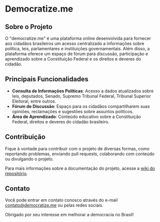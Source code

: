 # Democratize.me

## Sobre o Projeto

O "democratize.me" é uma plataforma online desenvolvida para fornecer aos cidadãos brasileiros um acesso centralizado a informações sobre política, leis, parlamentares e instituições governamentais. Além disso, a plataforma oferece um espaço de fórum para discussão, participação e aprendizado sobre a Constituição Federal e os direitos e deveres do cidadão.

## Principais Funcionalidades

- **Consulta de Informações Políticas**: Acesso a dados atualizados sobre leis, deputados, Senado, Supremo Tribunal Federal, Tribunal Superior Eleitoral, entre outros.
- **Fórum de Discussão**: Espaço para os cidadãos compartilharem suas opiniões, reclamações e sugestões sobre assuntos políticos.
- **Área de Aprendizado**: Conteúdo educativo sobre a Constituição Federal, direitos e deveres do cidadão brasileiro.

## Contribuição

Fique à vontade para contribuir com o projeto de diversas formas, como reportando problemas, enviando pull requests, colaborando com conteúdo ou divulgando o projeto.

Para mais informações sobre a documentação do projeto, acesse a [wiki do repositório](https://github.com/seu-usuario/democratize.me/wiki).

## Contato

Você pode entrar em contato conosco através do e-mail contato@democratize.me ou pelas redes sociais.

Obrigado por seu interesse em melhorar a democracia no Brasil!